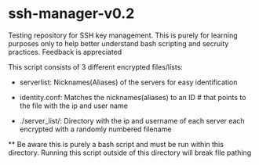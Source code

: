# ssh-manager-v0.2
Testing repository for SSH key management.
This is purely for learning purposes only to help better understand bash scripting and secruity practices.
Feedback is appreciated

This script consists of 3 different encrypted files/lists:

  - serverlist: Nicknames(Aliases) of the servers for easy identification
  
 -  identity.conf:  Matches the nicknames(aliases) to an ID # that points to the file with the ip and user name
	
 - ./server_list/:  Directory with the ip and username of each server each encrypted with a randomly numbered filename
 
 ** Be aware this is purely a bash script and must be run within this directory.  Running this script outside of this directory will break file pathing
